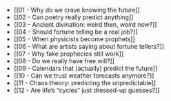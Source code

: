 - [[01 - Why do we crave knowing the future]]
- [[02 - Can poetry really predict anything]]
- [[03 - Ancient divination: weird then, weird now?]]
- [[04 - Should fortune telling be a real job?]]
- [[05 - When physicists become prophets]]
- [[06 - What are artists saying about fortune tellers?]]
- [[07 - Why fake prophecies still work]]
- [[08 - Do we really have free will?]]
- [[09 - Calendars that (actually) predict the future]]
- [[10 - Can we trust weather forecasts anymore?]]
- [[11 - Chaos theory: predicting the unpredictable]]
- [[12 - Are life’s “cycles” just dressed-up guesses?]]
